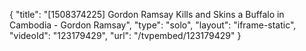 {
    "title": "[1508374225] Gordon Ramsay Kills and Skins a Buffalo in Cambodia - Gordon Ramsay",
    "type": "solo",
    "layout": "iframe-static",
    "videoId": "123179429",
    "url": "\/tvpembed\/123179429"
}